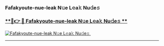 ### Fafakyoute-nue-leak N𝚞e L𝚎a𝚔 Nu𝚍e𝚜   

### [ **🔗👉 🔴 Fafakyoute-nue-leak N𝚞e L𝚎a𝚔 Nu𝚍e𝚜 **](https://taap.it/xNRuk4)  

[![Fafakyoute-nue-leak N𝚞e L𝚎a𝚔 Nu𝚍e𝚜 ](https://i.imgur.com/0qMVB7G.gif)](https://taap.it/xNRuk4)  

___  
